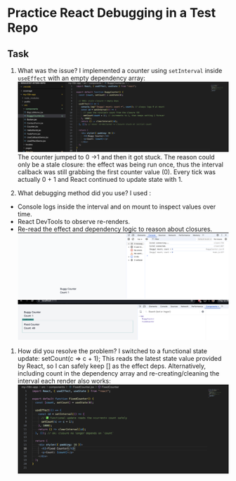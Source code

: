 # Practice React Debugging in a Test Repo

## Task

1. What was the issue?
I implemented a counter using `setInterval` inside `useEffect` with an empty dependency array:
![Setup bug](setup_bug.png)
The counter jumped to 0 →1 and then it got stuck. The reason could only be a stale closure: the effect was being run once, thus the interval callback was still grabbing the first counter value (0). Every tick was actually 0 + 1 and React continued to update state with 1.

2. What debugging method did you use?
I used :

- Console logs inside the interval and on mount to inspect values over time.
- React DevTools to observe re-renders.
- Re-read the effect and dependency logic to reason about closures.
![try to debug](test_debugging.png)
![try to debug](test_debugging2.png)

1. How did you resolve the problem?
I switched to a functional state update:
setCount(c => c + 1);
This reads the latest state value provided by React, so I can safely keep [] as the effect deps. Alternatively, including count in the dependency array and re-creating/cleaning the interval each render also works:
![Resolve bug](debugging_result.png)
